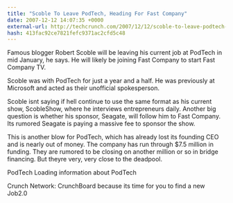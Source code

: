 ```yaml
---
title: "Scoble To Leave PodTech, Heading For Fast Company"
date: 2007-12-12 14:07:35 +0000
external-url: http://techcrunch.com/2007/12/12/scoble-to-leave-podtech-heading-for-fast-company/
hash: 413fac92ce7821fefc9371ac2cfd5c48
---
```


Famous blogger Robert Scoble will be leaving his current job at PodTech in mid January, he says. He will likely be joining Fast Company to start Fast Company TV.

Scoble was with PodTech for just a year and a half. He was previously at Microsoft and acted as their unofficial spokesperson.

Scoble isnt saying if hell continue to use the same format as his current show, ScobleShow, where he interviews entrepreneurs daily. Another big question is whether his sponsor, Seagate, will follow him to Fast Company. Its rumored Seagate is paying a massive fee to sponsor the show.

This is another blow for PodTech, which has already lost its founding CEO and is nearly out of money. The company has run through $7.5 million in funding. They are rumored to be closing on another million or so in bridge financing. But theyre very, very close to the deadpool.




PodTech 
Loading information about PodTech




Crunch Network:  CrunchBoard because its time for you to find a new Job2.0
